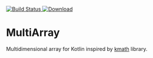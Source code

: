 [ ![Build Status](https://travis-ci.org/Lipen/MultiArray.svg) ](https://travis-ci.org/Lipen/MultiArray)
[ ![Download](https://api.bintray.com/packages/lipen/MultiArray/multiarray/images/download.svg) ](https://bintray.com/lipen/MultiArray/multiarray/_latestVersion)

# MultiArray

Multidimensional array for Kotlin inspired by [kmath](https://github.com/altavir/kmath) library.
